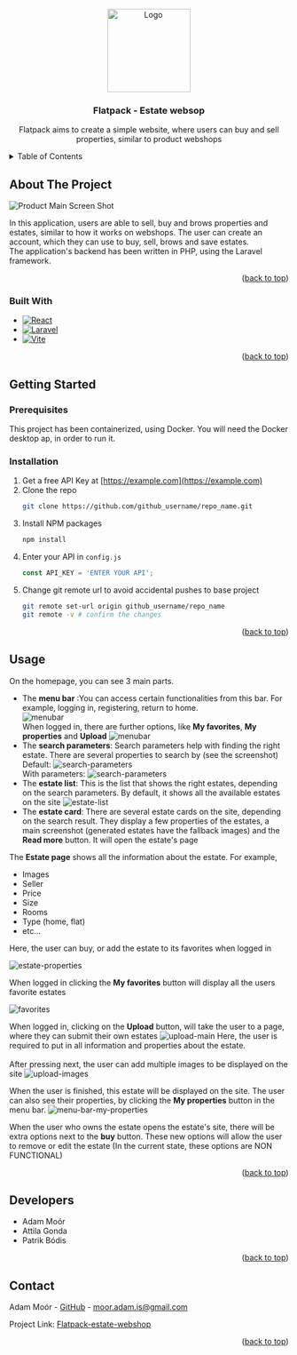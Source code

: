 <!-- PROJECT LOGO -->
<br />
<div align="center">
  <a href="https://github.com/github_username/repo_name">
    <img src="/readme%20images/project%20logo.png" alt="Logo" width="150" height="150">
  </a>

<h3 align="center">Flatpack - Estate websop</h3>

  <p align="center">
    Flatpack aims to create a simple website, where users can buy and sell properties, similar to product webshops
  </p>
</div>



<!-- TABLE OF CONTENTS -->
<details>
  <summary>Table of Contents</summary>
  <ol>
    <li>
      <a href="#about-the-project">About The Project</a>
      <ul>
        <li><a href="#built-with">Built With</a></li>
      </ul>
    </li>
    <li>
      <a href="#getting-started">Getting Started</a>
      <ul>
        <li><a href="#prerequisites">Prerequisites</a></li>
        <li><a href="#installation">Installation</a></li>
      </ul>
    </li>
    <li><a href="#usage">Usage</a></li>
    <li><a href="#developers">Contributing</a></li>
    <li><a href="#contact">Contact</a></li>
  </ol>
</details>



<!-- ABOUT THE PROJECT -->
## About The Project

![Product Main Screen Shot](/readme%20images/main%20screenshot.png)

In this application, users are able to sell, buy and brows properties and estates, 
similar to how it works on webshops.
The user can create an account, which they can use to buy, sell, brows and save estates.  
The application's backend has been written in PHP, using the Laravel framework.

<p align="right">(<a href="#readme-top">back to top</a>)</p>



### Built With

* [![React][React.js]][React-url]
* [![Laravel][Laravel.com]][Laravel-url]
* [![Vite][Vite]][Vite-url]

<p align="right">(<a href="#readme-top">back to top</a>)</p>


## Getting Started
### Prerequisites

This project has been containerized, using Docker. You will need the Docker desktop ap, in order to run it.

### Installation

1. Get a free API Key at [https://example.com](https://example.com)
2. Clone the repo
   ```sh
   git clone https://github.com/github_username/repo_name.git
   ```
3. Install NPM packages
   ```sh
   npm install
   ```
4. Enter your API in `config.js`
   ```js
   const API_KEY = 'ENTER YOUR API';
   ```
5. Change git remote url to avoid accidental pushes to base project
   ```sh
   git remote set-url origin github_username/repo_name
   git remote -v # confirm the changes
   ```

<p align="right">(<a href="#readme-top">back to top</a>)</p>



<!-- USAGE EXAMPLES -->
## Usage

On the homepage, you can see 3 main parts. 
* The __menu bar__ :You can access certain functionalities from this bar. 
For example, logging in, registering, return to home.<br>
![menubar](/readme%20images/logged%20out%20menu%20bar.png)<br>
When logged in, there are further options, like __My favorites__, __My properties__ and __Upload__
![menubar](/readme%20images/logged%20in%20menu%20bar.png)
* The __search parameters__: Search parameters help with finding the right estate. There are several properties to search by (see the screenshot)
<br>Default:
![search-parameters](/readme%20images/default%20search%20parameters.png)
<br>With parameters:
![search-parameters](/readme%20images/search%20parameters%20example.png)
* The __estate list__: This is the list that shows the right estates, depending on the search parameters. By default, it shows all the available estates on the site
![estate-list](/readme%20images/main%20screenshot.png)
* The __estate card__: There are several estate cards on the site, depending on the search result. They display a few properties of the estates, a main screenshot (generated estates have the fallback images) and the __Read more__ button. It will open the estate's page

The __Estate page__ shows all the information about the estate. For example,
* Images
* Seller
* Price
* Size
* Rooms
* Type (home, flat)
* etc...

Here, the user can buy, or add the estate to its favorites when logged in

![estate-properties](/readme%20images/estate%20properties%20example.png)

When logged in clicking the __My favorites__ button will display all the users favorite estates

![favorites](/readme%20images/favorites.png)

When logged in, clicking on the __Upload__ button, will take the user to a page, where they can submit their own estates
![upload-main](/readme%20images/upload.png)
Here, the user is required to put in all information and properties about the estate. 
<br>
<br>
After pressing next, the user can add multiple images to be displayed on the site
![upload-images](/readme%20images/upload%20images.png)

When the user is finished, this estate will be displayed on the site. The user can also see their properties, by clicking the __My properties__ button in the menu bar.
![menu-bar-my-properties](/readme%20images/my-properties.png)

When the user who owns the estate opens the estate's site, there will be extra options next to the __buy__ button. These new options will allow the user to remove or edit the estate (In the current state, these options are NON FUNCTIONAL)


<p align="right">(<a href="#readme-top">back to top</a>)</p>



<!-- DEVELOPERS -->
## Developers

* Adam Moór
* Attila Gonda
* Patrik Bódis


<p align="right">(<a href="#readme-top">back to top</a>)</p>

<!-- CONTACT -->
## Contact

Adam Moór - [GitHub](https://github.com/MoorAdam) - moor.adam.is@gmail.com

Project Link: [Flatpack-estate-webshop](https://github.com/MoorAdam/Flatpack-estate-website)

<p align="right">(<a href="#readme-top">back to top</a>)</p>



<!-- MARKDOWN LINKS & IMAGES -->
<!-- https://www.markdownguide.org/basic-syntax/#reference-style-links -->
[contributors-shield]: https://img.shields.io/github/contributors/github_username/repo_name.svg?style=for-the-badge
[contributors-url]: https://github.com/github_username/repo_name/graphs/contributors
[forks-shield]: https://img.shields.io/github/forks/github_username/repo_name.svg?style=for-the-badge
[forks-url]: https://github.com/github_username/repo_name/network/members
[stars-shield]: https://img.shields.io/github/stars/github_username/repo_name.svg?style=for-the-badge
[stars-url]: https://github.com/github_username/repo_name/stargazers
[issues-shield]: https://img.shields.io/github/issues/github_username/repo_name.svg?style=for-the-badge
[issues-url]: https://github.com/github_username/repo_name/issues
[license-shield]: https://img.shields.io/github/license/github_username/repo_name.svg?style=for-the-badge
[license-url]: https://github.com/github_username/repo_name/blob/master/LICENSE.txt
[linkedin-shield]: https://img.shields.io/badge/-LinkedIn-black.svg?style=for-the-badge&logo=linkedin&colorB=555
[linkedin-url]: https://linkedin.com/in/linkedin_username
[product-screenshot]: images/screenshot.png
[Next.js]: https://img.shields.io/badge/next.js-000000?style=for-the-badge&logo=nextdotjs&logoColor=white
[Next-url]: https://nextjs.org/
[React.js]: https://img.shields.io/badge/React-20232A?style=for-the-badge&logo=react&logoColor=61DAFB
[React-url]: https://reactjs.org/
[Vue.js]: https://img.shields.io/badge/Vue.js-35495E?style=for-the-badge&logo=vuedotjs&logoColor=4FC08D
[Vue-url]: https://vuejs.org/
[Angular.io]: https://img.shields.io/badge/Angular-DD0031?style=for-the-badge&logo=angular&logoColor=white
[Angular-url]: https://angular.io/
[Svelte.dev]: https://img.shields.io/badge/Svelte-4A4A55?style=for-the-badge&logo=svelte&logoColor=FF3E00
[Svelte-url]: https://svelte.dev/
[Laravel.com]: https://img.shields.io/badge/Laravel-FF2D20?style=for-the-badge&logo=laravel&logoColor=white
[Laravel-url]: https://laravel.com
[Bootstrap.com]: https://img.shields.io/badge/Bootstrap-563D7C?style=for-the-badge&logo=bootstrap&logoColor=white
[Bootstrap-url]: https://getbootstrap.com
[JQuery.com]: https://img.shields.io/badge/jQuery-0769AD?style=for-the-badge&logo=jquery&logoColor=white
[JQuery-url]: https://jquery.com 
[Vite-url]: https://vite.dev
[Vite]: https://img.shields.io/badge/vite-20232A?style=for-the-badge&logo=vite&logoColor=61DgFB
[GitHub]: https://img.shields.io/badge/GitHub-gray?style=flat-square&logo=github&logoColor=white&logoSize=60px&labelColor=black&color=black
